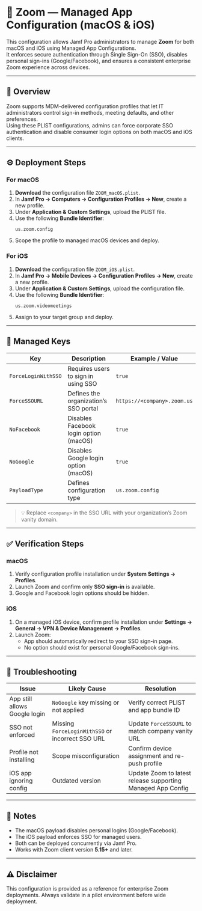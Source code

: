 # 🎥 Zoom — Managed App Configuration (macOS & iOS)

This configuration allows Jamf Pro administrators to manage **Zoom** for both macOS and iOS using Managed App Configurations.  
It enforces secure authentication through Single Sign-On (SSO), disables personal sign-ins (Google/Facebook), and ensures a consistent enterprise Zoom experience across devices.

---

## 🧭 Overview
Zoom supports MDM-delivered configuration profiles that let IT administrators control sign-in methods, meeting defaults, and other preferences.  
Using these PLIST configurations, admins can force corporate SSO authentication and disable consumer login options on both macOS and iOS clients.

---

## ⚙️ Deployment Steps

### For macOS
1. **Download** the configuration file `ZOOM_macOS.plist`.
2. In **Jamf Pro → Computers → Configuration Profiles → New**, create a new profile.
3. Under **Application & Custom Settings**, upload the PLIST file.
4. Use the following **Bundle Identifier**:
   ```
   us.zoom.config
   ```
5. Scope the profile to managed macOS devices and deploy.

### For iOS
1. **Download** the configuration file `ZOOM_iOS.plist`.
2. In **Jamf Pro → Mobile Devices → Configuration Profiles → New**, create a new profile.
3. Under **Application & Custom Settings**, upload the configuration file.
4. Use the following **Bundle Identifier**:
   ```
   us.zoom.videomeetings
   ```
5. Assign to your target group and deploy.

---

## 🔑 Managed Keys

| Key | Description | Example / Value |
|-----|--------------|----------------|
| `ForceLoginWithSSO` | Requires users to sign in using SSO | `true` |
| `ForceSSOURL` | Defines the organization’s SSO portal | `https://<company>.zoom.us` |
| `NoFacebook` | Disables Facebook login option (macOS) | `true` |
| `NoGoogle` | Disables Google login option (macOS) | `true` |
| `PayloadType` | Defines configuration type | `us.zoom.config` |

> 💡 Replace `<company>` in the SSO URL with your organization’s Zoom vanity domain.

---

## ✅ Verification Steps

### macOS
1. Verify configuration profile installation under **System Settings → Profiles**.
2. Launch Zoom and confirm only **SSO sign-in** is available.
3. Google and Facebook login options should be hidden.

### iOS
1. On a managed iOS device, confirm profile installation under **Settings → General → VPN & Device Management → Profiles**.
2. Launch Zoom:
   - App should automatically redirect to your SSO sign-in page.
   - No option should exist for personal Google/Facebook sign-ins.

---

## 🧰 Troubleshooting

| Issue | Likely Cause | Resolution |
|--------|--------------|------------|
| App still allows Google login | `NoGoogle` key missing or not applied | Verify correct PLIST and app bundle ID |
| SSO not enforced | Missing `ForceLoginWithSSO` or incorrect SSO URL | Update `ForceSSOURL` to match company vanity URL |
| Profile not installing | Scope misconfiguration | Confirm device assignment and re-push profile |
| iOS app ignoring config | Outdated version | Update Zoom to latest release supporting Managed App Config |

---

## 🧾 Notes
- The macOS payload disables personal logins (Google/Facebook).  
- The iOS payload enforces SSO for managed users.  
- Both can be deployed concurrently via Jamf Pro.  
- Works with Zoom client version **5.15+** and later.

---

## ⚠️ Disclaimer
This configuration is provided as a reference for enterprise Zoom deployments. Always validate in a pilot environment before wide deployment.
